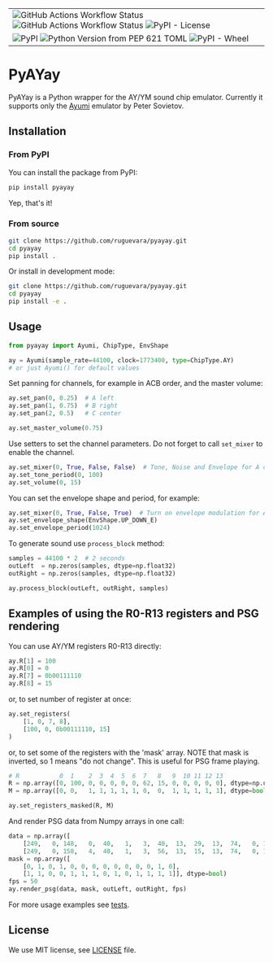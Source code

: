 
| |
|-|
| ![GitHub Actions Workflow Status](https://img.shields.io/github/actions/workflow/status/ruguevara/pyayay/python-package.yml?style=flat&logo=github&label=tests) ![GitHub Actions Workflow Status](https://img.shields.io/github/actions/workflow/status/ruguevara/pyayay/cibuildwheel.yml?style=flat&logo=github) ![PyPI - License](https://img.shields.io/pypi/l/pyayay)|
| ![PyPI](https://img.shields.io/pypi/v/pyayay?logo=python&logoColor=white) ![Python Version from PEP 621 TOML](https://img.shields.io/python/required-version-toml?tomlFilePath=https%3A%2F%2Fraw.githubusercontent.com%2Fruguevara%2Fpyayay%2Fmain%2Fpyproject.toml&logo=python&logoColor=white) ![PyPI - Wheel](https://img.shields.io/pypi/wheel/pyayay?logo=python&logoColor=white) |


# PyAYay

PyAYay is a Python wrapper for the AY/YM sound chip emulator. Currently it supports only the [Ayumi](https://github.com/true-grue/ayumi) emulator by Peter Sovietov.

## Installation

### From PyPI

You can install the package from PyPI:

```bash
pip install pyayay
```

Yep, that's it!

### From source

```bash
git clone https://github.com/ruguevara/pyayay.git
cd pyayay
pip install .
```

Or install in development mode:

```bash
git clone https://github.com/ruguevara/pyayay.git
cd pyayay
pip install -e .
```

## Usage

```python
from pyayay import Ayumi, ChipType, EnvShape

ay = Ayumi(sample_rate=44100, clock=1773400, type=ChipType.AY)
# or just Ayumi() for default values
```

Set panning for channels, for example in ACB order, and the master volume:
```python
ay.set_pan(0, 0.25)  # A left
ay.set_pan(1, 0.75)  # B right
ay.set_pan(2, 0.5)   # C center

ay.set_master_volume(0.75)
```

Use setters to set the channel parameters.
Do not forget to call `set_mixer` to enable the channel.

```python
ay.set_mixer(0, True, False, False)  # Tone, Noise and Envelope for A channel
ay.set_tone_period(0, 100)
ay.set_volume(0, 15)
```

You can set the envelope shape and period, for example:

```python
ay.set_mixer(0, True, False, True)  # Turn on envelope modulation for A channel
ay.set_envelope_shape(EnvShape.UP_DOWN_E)
ay.set_envelope_period(1024)
```

To generate sound use `process_block` method:

```python
samples = 44100 * 2  # 2 seconds
outLeft  = np.zeros(samples, dtype=np.float32)
outRight = np.zeros(samples, dtype=np.float32)

ay.process_block(outLeft, outRight, samples)
```

## Examples of using the R0-R13 registers and PSG rendering

You can use AY/YM registers R0-R13 directly:

```python
ay.R[1] = 100
ay.R[0] = 0
ay.R[7] = 0b00111110
ay.R[8] = 15
```

or, to set number of register at once:

```python
ay.set_registers(
    [1, 0, 7, 8],
    [100, 0, 0b00111110, 15]
)
```

or, to set some of the registers with the 'mask' array.
NOTE that mask is inverted, so 1 means "do not change".
This is useful for PSG frame playing.

```python
# R           0  1    2  3  4  5  6  7   8   9  10 11 12 13
R = np.array([0, 100, 0, 0, 0, 0, 0, 62, 15, 0, 0, 0, 0, 0], dtype=np.uint8)
M = np.array([0, 0,   1, 1, 1, 1, 1, 0,  0,  1, 1, 1, 1, 1], dtype=bool)

ay.set_registers_masked(R, M)
```

And render PSG data from Numpy arrays in one call:
```python
data = np.array([
    [249,   0, 148,   0,  40,   1,   3,  40,  13,  29,  13,  74,   0, 12],
    [249,   0, 158,   4,  40,   1,   3,  56,  13,  15,  13,  74,   0, 12]], dtype=np.uint8)
mask = np.array([
    [0, 1, 0, 1, 0, 0, 0, 0, 0, 0, 0, 0, 1, 0],
    [1, 1, 0, 0, 1, 1, 1, 0, 1, 0, 1, 1, 1, 1]], dtype=bool)
fps = 50
ay.render_psg(data, mask, outLeft, outRight, fps)
```

For more usage examples see [tests](tests/test_ayumi.py).

## License
We use MIT license, see [LICENSE](LICENSE) file.
